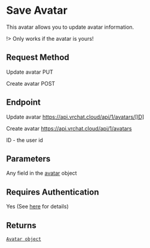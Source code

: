 # Save Avatar

This avatar allows you to update avatar information.

!> Only works if the avatar is yours!

## Request Method
Update avatar
    PUT

Create avatar
    POST

## Endpoint
Update avatar
    https://api.vrchat.cloud/api/1/avatars/[ID]

Create avatar
    https://api.vrchat.cloud/api/1/avatars


ID - the user id

## Parameters
Any field in the [avatar](/AvatarAPI/GetByID.md) object

## Requires Authentication
Yes (See [here](/GettingStarted/QuickStart?id=authorization) for details)

## Returns

[`Avatar object`](/Objects/Avatar.md#avatar-object)
